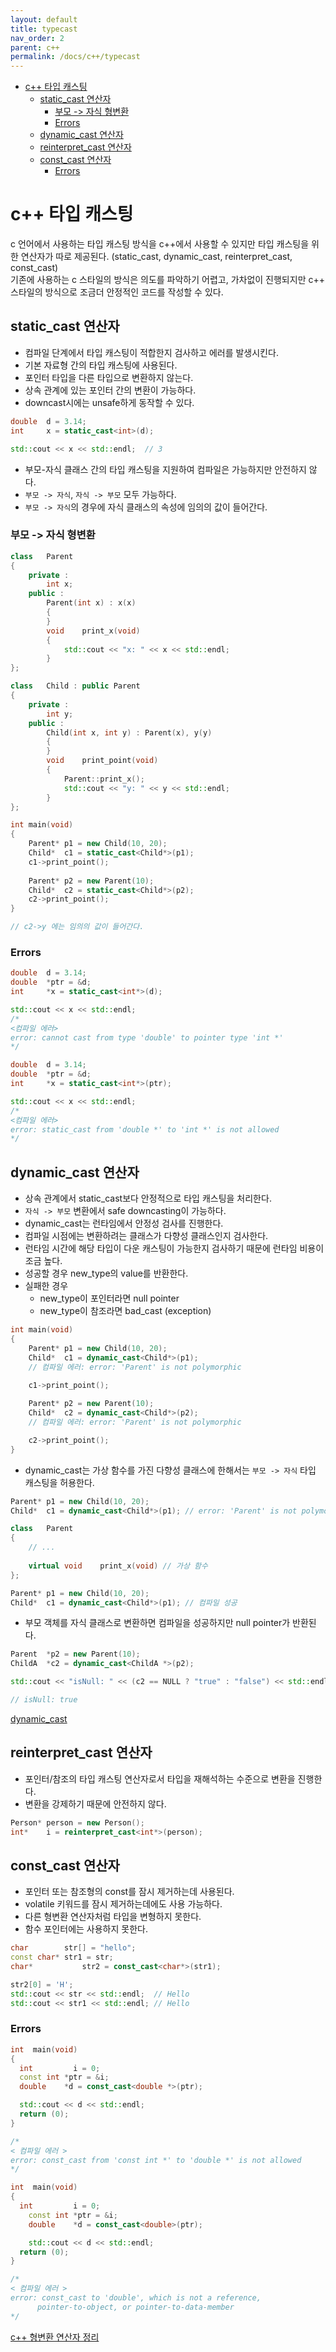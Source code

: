 ```yaml
---
layout: default
title: typecast
nav_order: 2
parent: c++ 
permalink: /docs/c++/typecast
---
```


* [c++ 타입 캐스팅](#c-타입-캐스팅)
	* [static_cast 연산자](#static_cast-연산자)
		* [부모 -> 자식 형변환](#부모---자식-형변환)
		* [Errors](#errors)
	* [dynamic_cast 연산자](#dynamic_cast-연산자)
	* [reinterpret_cast 연산자](#reinterpret_cast-연산자)
	* [const_cast 연산자](#const_cast-연산자)
		* [Errors](#errors-1)

# c++ 타입 캐스팅

c 언어에서 사용하는 타입 캐스팅 방식을 c++에서 사용할 수 있지만 타입 캐스팅을 위한 연산자가 따로 제공된다. (static_cast, dynamic_cast, reinterpret_cast, const_cast)  
기존에 사용하는 c 스타일의 방식은 의도를 파악하기 어렵고, 가차없이 진행되지만 c++ 스타일의 방식으로 조금더 안정적인 코드를 작성할 수 있다.  

## static_cast 연산자

 - 컴파일 단계에서 타입 캐스팅이 적합한지 검사하고 에러를 발생시킨다.  
 - 기본 자료형 간의 타입 캐스팅에 사용된다. 
 - 포인터 타입을 다른 타입으로 변환하지 않는다.
 - 상속 관계에 있는 포인터 간의 변환이 가능하다.
 - downcast시에는 unsafe하게 동작할 수 있다.  

```cpp
double  d = 3.14;
int     x = static_cast<int>(d);

std::cout << x << std::endl;  // 3
```

 - 부모-자식 클래스 간의 타입 캐스팅을 지원하여 컴파일은 가능하지만 안전하지 않다.
 - `부모 -> 자식`, `자식 -> 부모` 모두 가능하다.
 - `부모 -> 자식`의 경우에 자식 클래스의 속성에 임의의 값이 들어간다.

### 부모 -> 자식 형변환

```cpp
class	Parent
{
	private :
		int	x;
	public :
		Parent(int x) : x(x)
		{
		}
		void	print_x(void)
		{
			std::cout << "x: " << x << std::endl;
		}
};

class	Child : public Parent
{
	private :
		int	y;
	public :
		Child(int x, int y) : Parent(x), y(y)
		{
		}
		void	print_point(void)
		{
			Parent::print_x();
			std::cout << "y: " << y << std::endl;
		}
};

int	main(void)
{
	Parent*	p1 = new Child(10, 20);
	Child*	c1 = static_cast<Child*>(p1);
	c1->print_point();
	
	Parent*	p2 = new Parent(10);
	Child*	c2 = static_cast<Child*>(p2);
	c2->print_point();
}

// c2->y 에는 임의의 값이 들어간다.
```

### Errors

```cpp
double	d = 3.14;
double	*ptr = &d;
int		*x = static_cast<int*>(d);

std::cout << x << std::endl;
/*
<컴파일 에러>
error: cannot cast from type 'double' to pointer type 'int *'
*/
```

```cpp
double	d = 3.14;
double	*ptr = &d;
int		*x = static_cast<int*>(ptr);

std::cout << x << std::endl;
/*
<컴파일 에러>
error: static_cast from 'double *' to 'int *' is not allowed
*/
```

## dynamic_cast 연산자

- 상속 관계에서 static_cast보다 안정적으로 타입 캐스팅을 처리한다. 
- `자식 -> 부모` 변환에서 safe downcasting이 가능하다.
- dynamic_cast는 런타임에서 안정성 검사를 진행한다.  
- 컴파일 시점에는 변환하려는 클래스가 다향성 클래스인지 검사한다.
- 런타임 시간에 해당 타입이 다운 캐스팅이 가능한지 검사하기 때문에 런타임 비용이 조금 높다.
- 성공할 경우 new_type의 value를 반환한다.
- 실패한 경우 
  - new_type이 포인터라면 null pointer
  - new_type이 참조라면 bad_cast (exception) 

```cpp
int	main(void)
{
	Parent*	p1 = new Child(10, 20);
	Child*	c1 = dynamic_cast<Child*>(p1); 
	// 컴파일 에러: error: 'Parent' is not polymorphic

	c1->print_point();
	
	Parent*	p2 = new Parent(10);
	Child*	c2 = dynamic_cast<Child*>(p2);
	// 컴파일 에러: error: 'Parent' is not polymorphic

	c2->print_point();
}
```

- dynamic_cast는 가상 함수를 가진 다향성 클래스에 한해서는 `부모 -> 자식` 타입 캐스팅을 허용한다.  

```cpp
Parent*	p1 = new Child(10, 20);
Child*	c1 = dynamic_cast<Child*>(p1); // error: 'Parent' is not polymorphic
```

```cpp
class	Parent
{
	// ...
	
	virtual void	print_x(void) // 가상 함수
};
```

```cpp
Parent*	p1 = new Child(10, 20);
Child*	c1 = dynamic_cast<Child*>(p1); // 컴파일 성공
```

- 부모 객체를 자식 클래스로 변환하면 컴파일을 성공하지만 null pointer가 반환된다.

```cpp
Parent	*p2 = new Parent(10);
ChildA	*c2 = dynamic_cast<ChildA *>(p2); 

std::cout << "isNull: " << (c2 == NULL ? "true" : "false") << std::endl;

// isNull: true
```

[dynamic_cast](https://blockdmask.tistory.com/241?category=249379)

## reinterpret_cast 연산자

- 포인터/참조의 타입 캐스팅 연산자로서 타입을 재해석하는 수준으로 변환을 진행한다.  
- 변환을 강제하기 때문에 안전하지 않다.  

```cpp
Person*	person = new Person();
int*	i = reinterpret_cast<int*>(person);
```

## const_cast 연산자

 - 포인터 또는 참조형의 const를 잠시 제거하는데 사용된다.
 - volatile 키워드를 잠시 제거하는데에도 사용 가능하다.
 - 다른 형변환 연산자처럼 타입을 변형하지 못한다.
 - 함수 포인터에는 사용하지 못한다.

```cpp
char        str[] = "hello";
const char* str1 = str;
char*		    str2 = const_cast<char*>(str1);

str2[0] = 'H';
std::cout << str << std::endl;  // Hello
std::cout << str1 << std::endl; // Hello
```

### Errors

```cpp
int  main(void)
{
  int	      i = 0;
  const int *ptr = &i;
  double    *d = const_cast<double *>(ptr);

  std::cout << d << std::endl;
  return (0);
}

/*
< 컴파일 에러 >
error: const_cast from 'const int *' to 'double *' is not allowed
*/
```

```cpp
int  main(void)
{
  int	      i = 0;
	const int *ptr = &i;
	double    *d = const_cast<double>(ptr);

	std::cout << d << std::endl;
  return (0);
}

/*
< 컴파일 에러 >
error: const_cast to 'double', which is not a reference,
      pointer-to-object, or pointer-to-data-member
*/
```

[c++ 형변환 연산자 정리](https://mynameisdabin.tistory.com/20)
